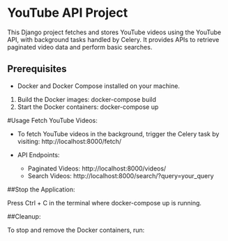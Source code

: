 # YouTube API Project

This Django project fetches and stores YouTube videos using the YouTube API, with background tasks handled by Celery. It provides APIs to retrieve paginated video data and perform basic searches.

## Prerequisites

- Docker and Docker Compose installed on your machine.

1. Build the Docker images:
  docker-compose build
2. Start the Docker containers:
  docker-compose up

#Usage
Fetch YouTube Videos:

- To fetch YouTube videos in the background, trigger the Celery task by visiting:
  http://localhost:8000/fetch/

- API Endpoints:
  -  Paginated Videos: http://localhost:8000/videos/
  -  Search Videos: http://localhost:8000/search/?query=your_query

##Stop the Application:

Press Ctrl + C in the terminal where docker-compose up is running.

##Cleanup:

To stop and remove the Docker containers, run:

